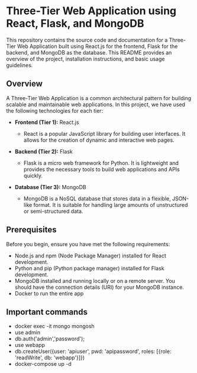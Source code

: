 # Three-Tier Web Application using React, Flask, and MongoDB

This repository contains the source code and documentation for a Three-Tier Web Application built using React.js for the frontend, Flask for the backend, and MongoDB as the database. This README provides an overview of the project, installation instructions, and basic usage guidelines.



## Overview

A Three-Tier Web Application is a common architectural pattern for building scalable and maintainable web applications. In this project, we have used the following technologies for each tier:

- **Frontend (Tier 1):** React.js
  - React is a popular JavaScript library for building user interfaces. It allows for the creation of dynamic and interactive web pages.

- **Backend (Tier 2):** Flask
  - Flask is a micro web framework for Python. It is lightweight and provides the necessary tools to build web applications and APIs quickly.

- **Database (Tier 3):** MongoDB
  - MongoDB is a NoSQL database that stores data in a flexible, JSON-like format. It is suitable for handling large amounts of unstructured or semi-structured data.

## Prerequisites

Before you begin, ensure you have met the following requirements:

- Node.js and npm (Node Package Manager) installed for React development.
- Python and pip (Python package manager) installed for Flask development.
- MongoDB installed and running locally or on a remote server. You should have the connection details (URI) for your MongoDB instance.
- Docker to run the entire app

## Important commands
- docker exec -it mongo mongosh
- use admin
- db.auth('admin','password');
- use webapp
- db.createUser({user: 'apiuser', pwd: 'apipassword', roles: [{role: 'readWrite', db: 'webapp'}]})
- docker-compose up -d 



